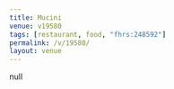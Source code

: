 ```yaml
---
title: Mucini
venue: v19580
tags: [restaurant, food, "fhrs:248592"]
permalink: /v/19580/
layout: venue
---
```

null